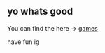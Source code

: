 ## yo whats good

You can find the here -> [games](https://github.com/NotBradd/Brad/blob/main/Main)

have fun ig
